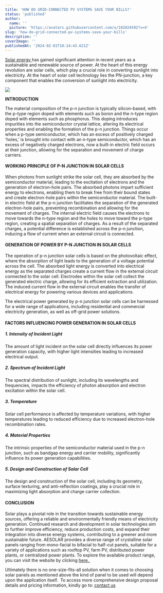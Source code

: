 ```yaml
---
title: 'HOW DO GRID-CONNECTED PV SYSTEMS SAVE YOUR BILLS?'
status: 'published'
author:
  name: ''
  picture: 'https://avatars.githubusercontent.com/u/102024592?v=4'
slug: 'how-do-grid-connected-pv-systems-save-your-bills'
description: ''
coverImage: ''
publishedAt: '2024-02-01T10:14:43.621Z'
---
```


[Solar energy ](https://ae-solar.com/)has gained significant attention in recent years as a sustainable and renewable source of power. At the heart of this energy revolution are solar cells, which play a crucial role in converting sunlight into electricity. At the heart of solar cell technology lies the PN-junction, a key component that enables the conversion of sunlight into electricity.

![](https://ae-solar.com/wp-content/uploads/2024/01/%E5%BE%AE%E4%BF%A1%E5%9B%BE%E7%89%87_20231229141722-scaled.jpg)

 **INTRODUCTION**

The material composition of the p-n junction is typically silicon-based, with the p-type region doped with elements such as boron and the n-type region doped with elements such as phosphorus. This doping introduces impurities into the semiconductor crystal lattice, altering its electrical properties and enabling the formation of the p-n junction. Things occur when a p-type semiconductor, which has an excess of positively charged 'holes,' is brought into contact with an n-type semiconductor, which has an excess of negatively charged electrons, now a built-in electric field occurs at their junction, allowing for the separation and movement of charge carriers.

#### **WORKING PRINCIPLE OF P-N JUNCTION IN SOLAR CELLS**

When photons from sunlight strike the solar cell, they are absorbed by the semiconductor material, leading to the excitation of electrons and the generation of electron-hole pairs. The absorbed photons impart sufficient energy to electrons, enabling them to break free from their bound states and create electron-hole pairs within the semiconductor material. The built-in electric field at the p-n junction facilitates the separation of the generated electron-hole pairs, preventing recombination and allowing for the movement of charges. The internal electric field causes the electrons to move towards the n-type region and the holes to move toward the p-type region, creating a spatial separation of charges. As a result of the separated charges, a potential difference is established across the p-n junction, inducing a flow of current when an external circuit is connected.

#### **GENERATION OF POWER BY P-N JUNCTION IN SOLAR CELLS**

The operation of p-n junction solar cells is based on the photovoltaic effect, where the absorption of light leads to the generation of a voltage potential across the cell. The absorbed light energy is converted into electrical energy as the separated charges create a current flow in the external circuit connected to the solar cell. Electrodes within the solar cell collect the generated electric charge, allowing for its efficient extraction and utilization. The induced current flow in the external circuit enables the transfer of electrical energy for powering various devices and applications.

The electrical power generated by p-n junction solar cells can be harnessed for a wide range of applications, including residential and commercial electricity generation, as well as off-grid power solutions.

#### **FACTORS INFLUENCING POWER GENERATION IN SOLAR CELLS**

##### **1. Intensity of Incident Light**

The amount of light incident on the solar cell directly influences its power generation capacity, with higher light intensities leading to increased electrical output.

##### **2. Spectrum of Incident Light**

The spectral distribution of sunlight, including its wavelengths and frequencies, impacts the efficiency of photon absorption and electron excitation within the solar cell.

##### **3. Temperature**

Solar cell performance is affected by temperature variations, with higher temperatures leading to reduced efficiency due to increased electron-hole recombination rates.

##### **4. Material Properties**

The intrinsic properties of the semiconductor material used in the p-n junction, such as bandgap energy and carrier mobility, significantly influence its power generation capabilities.

##### **5. Design and Construction of Solar Cell**

The design and construction of the solar cell, including its geometry, surface texturing, and anti-reflection coatings, play a crucial role in maximizing light absorption and charge carrier collection.

#### **CONCLUSION**

Solar plays a pivotal role in the transition towards sustainable energy sources, offering a reliable and environmentally friendly means of electricity generation. Continued research and development in solar technologies aim to further improve efficiency, reduce production costs, and expand their integration into diverse energy systems, contributing to a greener and more sustainable future. AESOLAR provides a diverse range of crystalline solar panels ranging from mono-facial to bifacial to half-cut panels, suitable for a variety of applications such as rooftop PV, farm PV, distributed power plants, or centralized power plants. To explore the available product range, you can visit the website by clicking [here. ](https://ae-solar.com/products-list/)

Ultimately there is no one-size-fits-all solution when it comes to choosing solar panels as mentioned above the kind of panel to be used will depend upon the application itself.  To access more comprehensive design proposal details and pricing information, kindly go to: [contact us](/consult)